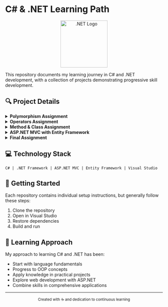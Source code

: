 # C# & .NET Learning Path

<p align="center">
  <img src="https://i.imgur.com/lUVkQiy.png" alt=".NET Logo" width="150">
</p>

This repository documents my learning journey in C# and .NET development, with a collection of projects demonstrating progressive skill development.


## 🔍 Project Details

<details>
  <summary><b>Polymorphism Assignment</b></summary>
  
  An exploration of polymorphic behavior in C# using interfaces and inheritance.
  
  [View Repository →](https://github.com/fuadabdullayev/Polymorphism-Assignment-Submission)
</details>

<details>
  <summary><b>Operators Assignment</b></summary>
  
  Implementation of custom operator overloading in C# classes.
  
  [View Repository →](https://github.com/fuadabdullayev/Operators-Assignment-Submission)
</details>

<details>
  <summary><b>Method & Class Assignment</b></summary>
  
  Fundamentals of method declaration and class creation in C#.
  
  [View Repository →](https://github.com/fuadabdullayev/Method-Class-Assignment-Submission)
</details>

<details>
  <summary><b>ASP.NET MVC with Entity Framework</b></summary>
  
  Web application development using the MVC architecture pattern and Entity Framework for data access.
  
  [View Repository →](https://github.com/fuadabdullayev/ASP.NET-MVC-Entity-Framework)
</details>

<details>
  <summary><b>Final Assignment</b></summary>
  
  Comprehensive project combining multiple concepts from the C# learning path.
  
  [View Repository →](https://github.com/fuadabdullayev/Final-Assignment-Submission)
</details>

## 💻 Technology Stack

```
C# | .NET Framework | ASP.NET MVC | Entity Framework | Visual Studio
```

## 🚀 Getting Started

Each repository contains individual setup instructions, but generally follow these steps:

1. Clone the repository
2. Open in Visual Studio
3. Restore dependencies
4. Build and run

## 📝 Learning Approach

My approach to learning C# and .NET has been:

- Start with language fundamentals
- Progress to OOP concepts
- Apply knowledge in practical projects
- Explore web development with ASP.NET
- Combine skills in comprehensive applications

---

<p align="center">
  <sub>Created with ☕ and dedication to continuous learning</sub>
</p>
